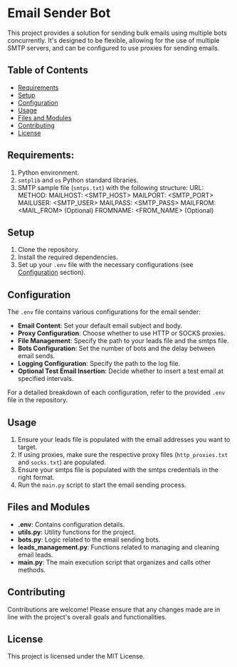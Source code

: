 # Email Sender Bot

This project provides a solution for sending bulk emails using multiple bots concurrently. It's designed to be flexible, allowing for the use of multiple SMTP servers, and can be configured to use proxies for sending emails.

## Table of Contents

- [Requirements](#requirements)
- [Setup](#setup)
- [Configuration](#configuration)
- [Usage](#usage)
- [Files and Modules](#files-and-modules)
- [Contributing](#contributing)
- [License](#license)


## Requirements:

1. Python environment.
2. `smtplib` and `os` Python standard libraries.
3. SMTP sample file (`smtps.txt`) with the following structure:
URL: <URL>
METHOD: <METHOD>
MAILHOST: <SMTP_HOST>
MAILPORT: <SMTP_PORT>
MAILUSER: <SMTP_USER>
MAILPASS: <SMTP_PASS>
MAILFROM: <MAIL_FROM> (Optional)
FROMNAME: <FROM_NAME> (Optional)


## Setup

1. Clone the repository.
2. Install the required dependencies.
3. Set up your `.env` file with the necessary configurations (see [Configuration](#configuration) section).

## Configuration

The `.env` file contains various configurations for the email sender:

- **Email Content**: Set your default email subject and body.
- **Proxy Configuration**: Choose whether to use HTTP or SOCKS proxies.
- **File Management**: Specify the path to your leads file and the smtps file.
- **Bots Configuration**: Set the number of bots and the delay between email sends.
- **Logging Configuration**: Specify the path to the log file.
- **Optional Test Email Insertion**: Decide whether to insert a test email at specified intervals.

For a detailed breakdown of each configuration, refer to the provided `.env` file in the repository.

## Usage

1. Ensure your leads file is populated with the email addresses you want to target.
2. If using proxies, make sure the respective proxy files (`http_proxies.txt` and `socks.txt`) are populated.
3. Ensure your smtps file is populated with the smtps credentials in the right format.
4. Run the `main.py` script to start the email sending process.

## Files and Modules

- **.env**: Contains configuration details.
- **utils.py**: Utility functions for the project.
- **bots.py**: Logic related to the email sending bots.
- **leads_management.py**: Functions related to managing and cleaning email leads.
- **main.py**: The main execution script that organizes and calls other methods.

## Contributing

Contributions are welcome! Please ensure that any changes made are in line with the project's overall goals and functionalities.

## License

This project is licensed under the MIT License.
